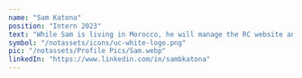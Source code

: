 ```yaml
---
name: "Sam Katona"
position: "Intern 2023"
text: "While Sam is living in Morocco, he will manage the RC website and all social media accounts. Sam will be creating new content for existing social media accounts to try and promote RC in an interesting and positive way. Along with this Sam will also be creating new social media accounts for RC on both Facebook and TikTok.  He will also create new content on both of these platforms as well."
symbol: "/notassets/icons/uc-white-logo.png"
pic: "/notassets/Profile Pics/Sam.webp"
linkedIn: "https://www.linkedin.com/in/sambkatona"
---
```

